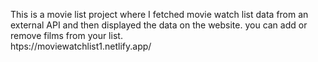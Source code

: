 This is a movie list project where I fetched movie watch list data from an external API and then displayed the data on the website. you can add or remove films from your list.                                                 
             htps://moviewatchlist1.netlify.app/      
 
